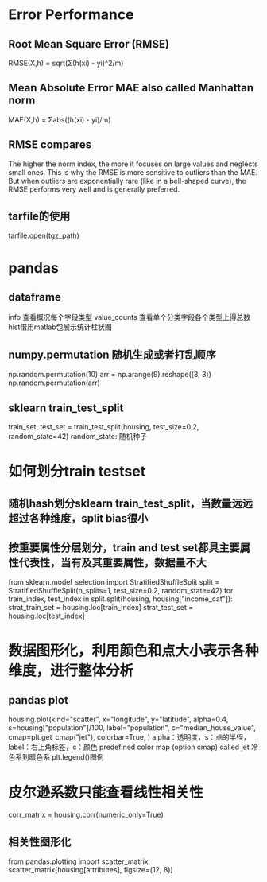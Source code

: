 # Error Performance
## Root Mean Square Error (RMSE)
RMSE(X,h) = sqrt(Σ(h(xi) - yi)^2/m)
## Mean Absolute Error MAE also called Manhattan norm
MAE(X,h) = Σabs((h(xi) - yi)/m)
## RMSE compares 
The higher the norm index, the more it focuses on large values and neglects small ones. This is why the RMSE is more sensitive to outliers than the MAE. But when outliers are exponentially rare (like in a bell-shaped curve), the RMSE performs very well and is generally preferred.
## tarfile的使用
tarfile.open(tgz_path)
# pandas
## dataframe 
info 查看概况每个字段类型 value_counts 查看单个分类字段各个类型上得总数 hist借用matlab包展示统计柱状图
## numpy.permutation 随机生成或者打乱顺序
np.random.permutation(10)
arr = np.arange(9).reshape((3, 3))
np.random.permutation(arr)
## sklearn train_test_split
train_set, test_set = train_test_split(housing, test_size=0.2, random_state=42)  random_state: 随机种子
# 如何划分train testset
## 随机hash划分sklearn train_test_split，当数量远远超过各种维度，split bias很小
## 按重要属性分层划分，train and test set都具主要属性代表性，当有及其重要属性，数据量不大
from sklearn.model_selection import StratifiedShuffleSplit
split = StratifiedShuffleSplit(n_splits=1, test_size=0.2, random_state=42) for train_index, test_index in split.split(housing, housing["income_cat"]):
        strat_train_set = housing.loc[train_index]
        strat_test_set = housing.loc[test_index]
# 数据图形化，利用颜色和点大小表示各种维度，进行整体分析
## pandas plot
housing.plot(kind="scatter", x="longitude", y="latitude", alpha=0.4,
         s=housing["population"]/100, label="population",
         c="median_house_value", cmap=plt.get_cmap("jet"), colorbar=True,
) alpha：透明度，s：点的半径，label：右上角标签，c：颜色 predefined color map (option cmap) called jet 冷色系到暖色系
plt.legend()图例
# 皮尔逊系数只能查看线性相关性
corr_matrix = housing.corr(numeric_only=True)
## 相关性图形化
from pandas.plotting import scatter_matrix
scatter_matrix(housing[attributes], figsize=(12, 8))
